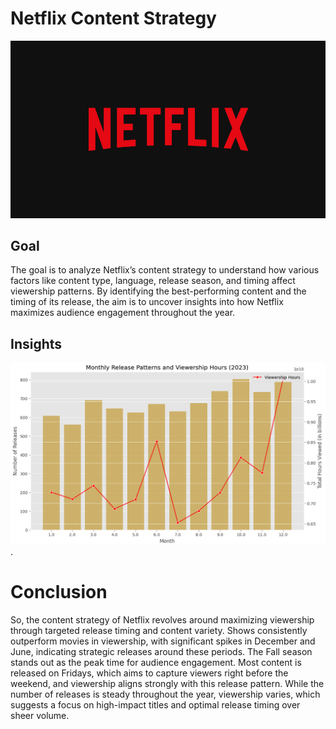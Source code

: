 # Netflix Content Strategy 
![Netflix Logo](https://github.com/Shaikh-areeb/Netflix-Content-Strategy-Analysis/blob/main/Netflix%20logo.jpg)
## Goal

The goal is to analyze Netflix’s content strategy to understand how various factors like 
content type, language, release season, and timing affect viewership patterns. 
By identifying the best-performing content and the timing of its release, 
the aim is to uncover insights into how Netflix maximizes audience engagement throughout the year.

## Insights 
![Monthly Release Patterns and Viewership Hours (2023)](https://github.com/Shaikh-areeb/Netflix-Content-Strategy-Analysis/blob/main/Screenshot%202024-12-04%20194348.png)
.
# Conclusion 

So, the content strategy of Netflix revolves around maximizing viewership through targeted release timing and content variety. 
Shows consistently outperform movies in viewership, with significant spikes in December and June, indicating strategic releases around these periods. 
The Fall season stands out as the peak time for audience engagement. Most content is released on Fridays, 
which aims to capture viewers right before the weekend, and viewership aligns strongly with this release pattern. 
While the number of releases is steady throughout the year, viewership varies, which suggests a focus on high-impact titles and optimal release timing over sheer volume.
